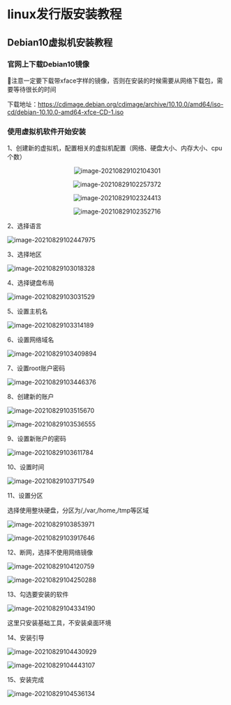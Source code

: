 # linux发行版安装教程

## Debian10虚拟机安装教程

### 官网上下载Debian10镜像

注意一定要下载带xface字样的镜像，否则在安装的时候需要从网络下载包，需要等待很长的时间

下载地址：https://cdimage.debian.org/cdimage/archive/10.10.0/amd64/iso-cd/debian-10.10.0-amd64-xfce-CD-1.iso

### 使用虚拟机软件开始安装

1、创建新的虚拟机，配置相关的虚拟机配置（网络、硬盘大小、内存大小、cpu个数）

<div align = "center">

![image-20210829102104301](media/16353970885192/image-20210829102104301.png)

![image-20210829102257372](media/16353970885192/image-20210829102257372.png)

![image-20210829102324413](media/16353970885192/image-20210829102324413.png)

![image-20210829102352716](media/16353970885192/image-20210829102352716.png)

</div>


2、选择语言

![image-20210829102447975](media/16353970885192/image-20210829102447975.png)

3、选择地区

![image-20210829103018328](media/16353970885192/image-20210829103018328.png)

4、选择键盘布局

![image-20210829103031529](media/16353970885192/image-20210829103031529.png)

5、设置主机名

![image-20210829103314189](media/16353970885192/image-20210829103314189.png)

6、设置网络域名

![image-20210829103409894](media/16353970885192/image-20210829103409894.png)

7、设置root账户密码

![image-20210829103446376](media/16353970885192/image-20210829103446376.png)

8、创建新的账户

![image-20210829103515670](media/16353970885192/image-20210829103515670.png)

![image-20210829103536555](media/16353970885192/image-20210829103536555.png)

9、设置新账户的密码

![image-20210829103611784](media/16353970885192/image-20210829103611784.png)

10、设置时间

![image-20210829103717549](media/16353970885192/image-20210829103717549.png)

11、设置分区

选择使用整块硬盘，分区为/,/var,/home,/tmp等区域

![image-20210829103853971](media/16353970885192/image-20210829103853971.png)

![image-20210829103917646](media/16353970885192/image-20210829103917646.png)

12、断网，选择不使用网络镜像

![image-20210829104120759](media/16353970885192/image-20210829104120759.png)

![image-20210829104250288](media/16353970885192/image-20210829104250288.png)

13、勾选要安装的软件

![image-20210829104334190](media/16353970885192/image-20210829104334190.png)

这里只安装基础工具，不安装桌面环境

14、安装引导

![image-20210829104430929](media/16353970885192/image-20210829104430929.png)

![image-20210829104443107](media/16353970885192/image-20210829104443107.png)

15、安装完成

![image-20210829104536134](media/16353970885192/image-20210829104536134.png)

